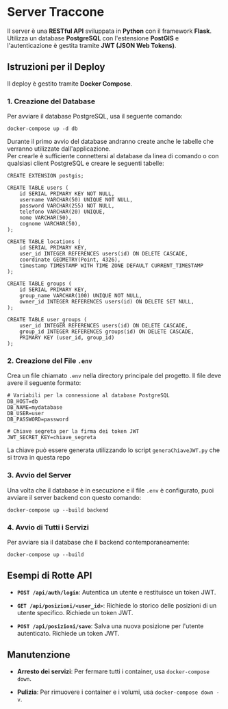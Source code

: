 
# Server Traccone

Il server è una **RESTful API** sviluppata in **Python** con il framework **Flask**. Utilizza un database **PostgreSQL** con l'estensione **PostGIS** e l'autenticazione è gestita tramite **JWT (JSON Web Tokens)**.

## Istruzioni per il Deploy

Il deploy è gestito tramite **Docker Compose**.

### 1. Creazione del Database

Per avviare il database PostgreSQL, usa il seguente comando:

```
docker-compose up -d db
```
Durante il primo avvio del database andranno create anche le tabelle che verranno utilizzate dall'applicazione.  
Per crearle è sufficiente connettersi al database da linea di comando o con qualsiasi client PostgreSQL e creare le seguenti tabelle:

```
CREATE EXTENSION postgis;
```

```
CREATE TABLE users (
    id SERIAL PRIMARY KEY NOT NULL,
    username VARCHAR(50) UNIQUE NOT NULL,
    password VARCHAR(255) NOT NULL,
    telefono VARCHAR(20) UNIQUE,
    nome VARCHAR(50),
    cognome VARCHAR(50),
);
```
```
CREATE TABLE locations (
    id SERIAL PRIMARY KEY,
    user_id INTEGER REFERENCES users(id) ON DELETE CASCADE,
    coordinate GEOMETRY(Point, 4326),
    timestamp TIMESTAMP WITH TIME ZONE DEFAULT CURRENT_TIMESTAMP
);
```
```
CREATE TABLE groups (
    id SERIAL PRIMARY KEY,
    group_name VARCHAR(100) UNIQUE NOT NULL,
    owner_id INTEGER REFERENCES users(id) ON DELETE SET NULL,
);

```
```
CREATE TABLE user_groups (
    user_id INTEGER REFERENCES users(id) ON DELETE CASCADE,
    group_id INTEGER REFERENCES groups(id) ON DELETE CASCADE,
    PRIMARY KEY (user_id, group_id)
);
```

### 2. Creazione del File `.env`

Crea un file chiamato `.env` nella directory principale del progetto. Il file deve avere il seguente formato:

```
# Variabili per la connessione al database PostgreSQL
DB_HOST=db
DB_NAME=mydatabase
DB_USER=user
DB_PASSWORD=password

# Chiave segreta per la firma dei token JWT
JWT_SECRET_KEY=chiave_segreta
```
La chiave può essere generata utilizzando lo script `generaChiaveJWT.py` che si trova in questa repo

### 3. Avvio del Server

Una volta che il database è in esecuzione e il file `.env` è configurato, puoi avviare il server backend con questo comando:

```
docker-compose up --build backend
```

### 4. Avvio di Tutti i Servizi

Per avviare sia il database che il backend contemporaneamente:

```
docker-compose up --build
```

## Esempi di Rotte API

* **`POST /api/auth/login`**: Autentica un utente e restituisce un token JWT.

* **`GET /api/posizioni/<user_id>`**: Richiede lo storico delle posizioni di un utente specifico. Richiede un token JWT.

* **`POST /api/posizioni/save`**: Salva una nuova posizione per l'utente autenticato. Richiede un token JWT.

## Manutenzione

* **Arresto dei servizi**: Per fermare tutti i container, usa `docker-compose down`.

* **Pulizia**: Per rimuovere i container e i volumi, usa `docker-compose down -v`.
